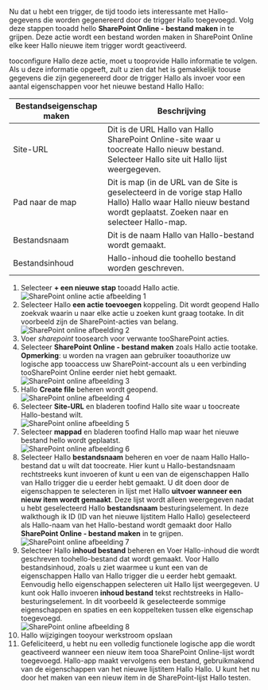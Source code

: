 Nu dat u hebt een trigger, de tijd toodo iets interessante met Hallo-gegevens die worden gegenereerd door de trigger Hallo toegevoegd. Volg deze stappen tooadd hello **SharePoint Online - bestand maken** in te grijpen. Deze actie wordt een bestand worden maken in SharePoint Online elke keer Hallo nieuwe item trigger wordt geactiveerd. 

tooconfigure Hallo deze actie, moet u tooprovide Hallo informatie te volgen. Als u deze informatie opgeeft, zult u zien dat het is gemakkelijk toouse gegevens die zijn gegenereerd door de trigger Hallo als invoer voor een aantal eigenschappen voor het nieuwe bestand Hallo Hallo:

| Bestandseigenschap maken | Beschrijving |
| --- | --- |
| Site-URL |Dit is de URL Hallo van Hallo SharePoint Online-site waar u toocreate Hallo nieuw bestand. Selecteer Hallo site uit Hallo lijst weergegeven. |
| Pad naar de map |Dit is map (in de URL van de Site is geselecteerd in de vorige stap Hallo Hallo) Hallo waar Hallo nieuw bestand wordt geplaatst. Zoeken naar en selecteer Hallo-map. |
| Bestandsnaam |Dit is de naam Hallo van Hallo-bestand wordt gemaakt. |
| Bestandsinhoud |Hallo-inhoud die toohello bestand worden geschreven. |

1. Selecteer **+ een nieuwe stap** tooadd Hallo actie.  
   ![SharePoint online actie afbeelding 1](./media/connectors-create-api-sharepointonline/action-1.png)  
2. Selecteer Hallo **een actie toevoegen** koppeling. Dit wordt geopend Hallo zoekvak waarin u naar elke actie u zoeken kunt graag tootake. In dit voorbeeld zijn de SharePoint-acties van belang.    
   ![SharePoint online afbeelding 2](./media/connectors-create-api-sharepointonline/action-2.png)    
3. Voer *sharepoint* toosearch voor verwante tooSharePoint acties.
4. Selecteer **SharePoint Online - bestand maken** zoals Hallo actie tootake.   **Opmerking**: u worden na vragen aan gebruiker tooauthorize uw logische app tooaccess uw SharePoint-account als u een verbinding tooSharePoint Online eerder niet hebt gemaakt.    
   ![SharePoint online afbeelding 3](./media/connectors-create-api-sharepointonline/action-3.png)    
5. Hallo **Create file** beheren wordt geopend.   
   ![SharePoint online afbeelding 4](./media/connectors-create-api-sharepointonline/action-4.png)     
6. Selecteer **Site-URL** en bladeren toofind Hallo site waar u toocreate Hallo-bestand wilt.     
   ![SharePoint online afbeelding 5](./media/connectors-create-api-sharepointonline/action-5.png)  
7. Selecteer **mappad** en bladeren toofind Hallo map waar het nieuwe bestand hello wordt geplaatst.  
   ![SharePoint online afbeelding 6](./media/connectors-create-api-sharepointonline/action-6.png)  
8. Selecteer Hallo **bestandsnaam** beheren en voer de naam Hallo Hallo-bestand dat u wilt dat toocreate. Hier kunt u Hallo-bestandsnaam rechtstreeks kunt invoeren of kunt u een van de eigenschappen Hallo van Hallo trigger die u eerder hebt gemaakt. U dit doen door de eigenschappen te selecteren in lijst met Hallo **uitvoer wanneer een nieuw item wordt gemaakt**. Deze lijst wordt alleen weergegeven nadat u hebt geselecteerd Hallo **bestandsnaam** besturingselement. In deze walkthough ik ID (ID van het nieuwe lijstitem Hallo Hallo) geselecteerd als Hallo-naam van het Hallo-bestand wordt gemaakt door Hallo **SharePoint Online - bestand maken** in te grijpen.    
   ![SharePoint online afbeelding 7](./media/connectors-create-api-sharepointonline/action-7.png)  
9. Selecteer Hallo **inhoud bestand** beheren en Voer Hallo-inhoud die wordt geschreven toohello-bestand dat wordt gemaakt. Voor Hallo bestandsinhoud, zoals u ziet waarmee u kunt een van de eigenschappen Hallo van Hallo trigger die u eerder hebt gemaakt. Eenvoudig hello eigenschappen selecteren uit Hallo lijst weergegeven. U kunt ook Hallo invoeren **inhoud bestand** tekst rechtstreeks in Hallo-besturingselement. In dit voorbeeld ik geselecteerde sommige eigenschappen en spaties en een koppelteken tussen elke eigenschap toegevoegd.        
   ![SharePoint online afbeelding 8](./media/connectors-create-api-sharepointonline/action-8.png)  
10. Hallo wijzigingen tooyour werkstroom opslaan  
11. Gefeliciteerd, u hebt nu een volledig functionele logische app die wordt geactiveerd wanneer een nieuw item tooa SharePoint Online-lijst wordt toegevoegd. Hallo-app maakt vervolgens een bestand, gebruikmakend van de eigenschappen van het nieuwe lijstitem Hallo Hallo.  U kunt het nu door het maken van een nieuw item in de SharePoint-lijst Hallo testen. 

